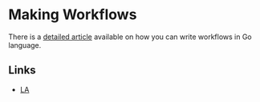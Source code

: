 
# Making Workflows

There is a [detailed article][1] available on how you can write workflows in Go language.

## Links

- [LA][2]

[1]:	https://medium.com/@NikitaVoloboev/writing-alfred-workflows-in-go-2a44f62dc432
[2]:	https://learn-anything.xyz/software/tooling/productivity/alfred